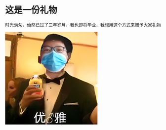 # 这是一份礼物
时光匆匆，佁然已过了三年岁月，我也即将毕业，我想用这个方式来赠予大家礼物

<img src="./godcoco1.jpeg" width = "300" height = "300" />
